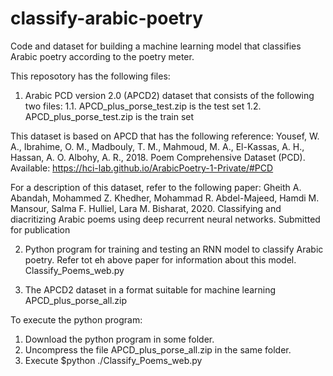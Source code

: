 # classify-arabic-poetry
Code and dataset for building a machine learning model that classifies Arabic poetry according to the poetry meter.

This reposotory has the following files:

1. Arabic PCD version 2.0 (APCD2) dataset that consists of the following two files:
1.1. APCD_plus_porse_test.zip is the test set
1.2. APCD_plus_porse_test.zip is the train set

This dataset is based on APCD that has the following reference:
Yousef, W. A., Ibrahime, O. M., Madbouly, T. M., Mahmoud, M. A., El-Kassas, A. H., Hassan, A. O. Albohy, A. R., 2018. Poem Comprehensive Dataset (PCD). Available: https://hci-lab.github.io/ArabicPoetry-1-Private/#PCD

For a description of this dataset, refer to the following paper:
Gheith A. Abandah, Mohammed Z. Khedher, Mohammad R. Abdel-Majeed, Hamdi M. Mansour, Salma F. Hulliel, Lara M. Bisharat, 2020. Classifying and diacritizing Arabic poems using deep recurrent neural networks. Submitted for publication

2. Python program for training and testing an RNN model to classify Arabic poetry. Refer tot eh above paper for information about this model.
Classify_Poems_web.py

3. The APCD2 dataset in a format suitable for machine learning
APCD_plus_porse_all.zip

To execute the python program:
1) Download the python program in some folder.
2) Uncompress the file APCD_plus_porse_all.zip in the same folder.
3) Execute $python ./Classify_Poems_web.py
